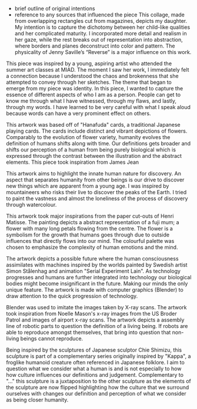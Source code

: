 - brief outline of original intentions
- reference to any sources that influenced the piece
This collage, made from overlapping rectangles cut from magazines, depicts my daughter. My intention is to capture the dichotomy between her child-like qualities and her complicated maturity. I incorporated more detail and realism in her gaze, while the rest breaks out of representation into abstraction, where borders and planes deconstruct into color and pattern. The physicality of Jenny Saville’s “Reverse” is a major influence on this work.

  
This piece was inspired by a young, aspiring artist who attended the summer art classes at MIAD. The moment I saw her work, I immediately felt a connection because I understood the chaos and brokenness that she attempted to convey through her sketches. The theme that began to emerge from my piece was identity. In this piece, I wanted to capture the essence of different aspects of who I am as a person. People can get to know me through what I have witnessed, through my flaws, and lastly, through my words. I have learned to be very careful with what I speak aloud because words can have a very prominent effect on others.

This artwork was based off of "Hanafuda" cards, a traditional Japanese playing cards. The cards include distinct and vibrant depictions of flowers. Comparably to the evolution of flower variety, humanity evolves the definition of humans shifts along with time. Our definitions gets broader and shifts our perception of a human from being purely biological which is expressed through the contrast between the illustration and the abstract elements. This piece took inspiration from James Jean


This artwork aims to highlight the innate human nature for discovery. An aspect that separates humanity from other beings is our drive to discover new things which are apparent from a young age. I was inspired by mountaineers who risks their live to discover the peaks of the Earth. I tried to paint the vastness and almost the loneliness of the process of discovery through watercolour. 

This artwork took major inspirations from the paper cut-outs of Henri Matisse. The painting depicts a abstract representation of a fuji mum; a flower with many long petals flowing from the centre. The flower is a symbolism for the growth that humans goes through due to outside influences that directly flows into our mind. The colourful palette was chosen to emphasize the complexity of human emotions and the mind.

The artwork depicts a possible future where the human consciousness assimilates with machines inspired by the worlds painted by Swedish artist Simon Stålenhag and animation "Serial Experiment Lain". As technology progresses and humans are further integrated into technology our biological bodies might become insignificant in the future. Making our minds the only unique feature. The artwork is made with computer graphics (Blender) to draw attention to the quick progression of technology. 


Blender was used to imitate the images taken by X-ray scans. The artwork took inspiration from Noelle Mason's x-ray images from the US Broder Patrol and images of airport x-ray scans. The artwork depicts a assembly line of robotic parts to question the definition of a living being. If robots are able to reproduce amongst themselves, that bring into question that non-living beings cannot reproduce. 

Being inspired by the sculptures of Japanese sculptor Chie Shimizu, this sculpture is part of a complementary series originally inspired by "Kappa", a froglike humanoid creature often referenced in Japanese folklore. I aim to question what we consider what a human is and is not especially to how how culture influences our definitions and judgement. 
Complementary to "..." this sculpture is a juxtaposition to the other sculpture as the elements of the sculpture are now flipped highlighting how the culture that we surround ourselves with changes our definition and perception of what we consider as being closer humanity.  